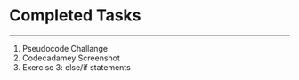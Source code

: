 # Completed Tasks

---

1. Pseudocode Challange
2. Codecadamey Screenshot
3. Exercise 3: else/if statements